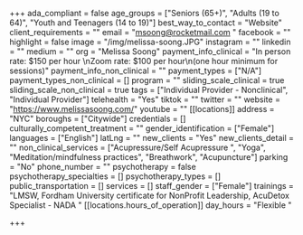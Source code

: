 +++
ada_compliant = false
age_groups = ["Seniors (65+)", "Adults (19 to 64)", "Youth and Teenagers (14 to 19)"]
best_way_to_contact = "Website"
client_requirements = ""
email = "msoong@rocketmail.com "
facebook = ""
highlight = false
image = "/img/melissa-soong.JPG"
instagram = ""
linkedin = ""
medium = ""
org = "Melissa Soong"
payment_info_clinical = "In person rate: $150 per hour \nZoom rate: $100 per hour\n(one hour minimum for sessions)"
payment_info_non_clinical = ""
payment_types = ["N/A"]
payment_types_non_clinical = []
program = ""
sliding_scale_clinical = true
sliding_scale_non_clinical = true
tags = ["Individual Provider - Nonclinical", "Individual Provider"]
telehealth = "Yes"
tiktok = ""
twitter = ""
website = "https://www.melissasoong.com/"
youtube = ""
[[locations]]
address = "NYC"
boroughs = ["Citywide"]
credentials = []
culturally_competent_treatment = ""
gender_identification = ["Female"]
languages = ["English"]
latLng = ""
new_clients = "Yes"
new_clients_detail = ""
non_clinical_services = ["Acupressure/Self Acupressure ", "Yoga", "Meditation/mindfulness practices", "Breathwork", "Acupuncture"]
parking = "No"
phone_number = ""
psychotherapy = false
psychotherapy_specialties = []
psychotherapy_types = []
public_transportation = []
services = []
staff_gender = ["Female"]
trainings = "LMSW, Fordham University certificate for NonProfit Leadership, AcuDetox Specialist - NADA "
[[locations.hours_of_operation]]
day_hours = "Flexible "

+++
